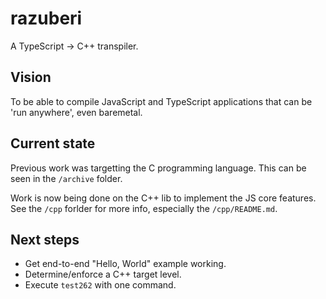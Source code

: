 # razuberi

A TypeScript -> C++ transpiler.

## Vision

To be able to compile JavaScript and TypeScript applications that can be 'run anywhere', even baremetal.

## Current state

Previous work was targetting the C programming language. This can be seen in the `/archive` folder.

Work is now being done on the C++ lib to implement the JS core features. See the `/cpp` forlder for more info, especially the `/cpp/README.md`.

## Next steps

* Get end-to-end "Hello, World" example working.
* Determine/enforce a C++ target level.
* Execute `test262` with one command.
